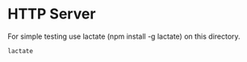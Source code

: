 HTTP Server
===========

For simple testing use lactate (npm install -g lactate) on this
directory.

    lactate